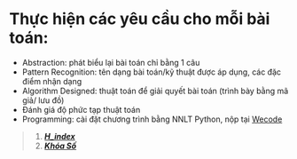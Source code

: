 # Thực hiện các yêu cầu cho mỗi bài toán:
  - Abstraction: phát biểu lại bài toán chỉ bằng 1 câu
  - Pattern Recognition: tên dạng bài toán/kỹ thuật được áp dụng, các đặc điểm nhận dạng
  - Algorithm Designed: thuật toán để giải quyết bài toán (trình bày bằng mã giả/ lưu đồ)
  - Đánh giá độ phức tạp thuật toán
  - Programming: cài đặt chương trình bằng NNLT Python, nộp tại [Wecode](https://khmt.uit.edu.vn/wecode/cs112.2021/assignment/3/4) 

>1. [__*H_index*__](https://github.com/LongPML/CS112.L21.KHCL/blob/main/Homework/Assignment2/H_index.ipynb)
>2. [__*Khóa Số*__](https://github.com/LongPML/CS112.L21.KHCL/blob/main/Homework/Assignment2/Khoa_So.ipynb)